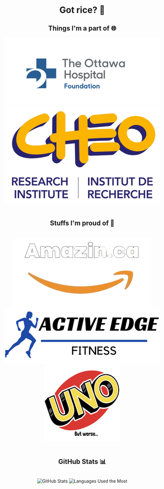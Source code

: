 <h1 align="center">Got rice? 🍚</h1>

<div align="center">
  <h2><b>Things I'm a part of 🌐</b></h2>
  <img src="OGH.png" alt="Organization Logo">
  <img src="CHEO+RI.png" alt="CHEO+RI Logo">
  <br><br>
  <h2><b>Stuffs I'm proud of 💪</b></h2>
  <br>
  <img src="AmazinLogo.png" alt="Amazin Logo">
  <img src="activeEdge.png" alt="Active Edge Logo">
  <img src="UNO.png" alt="UnoFlip Logo" width = 250 height = 250>
  <br><br>
  
  
  <!-- GitHub Stats -->
  <h2><b>GitHub Stats 📊</b></h2>
  <br>
  <img src="https://github-readme-stats.vercel.app/api?username=nicerice96&show_icons=true&theme=radical" alt="GitHub Stats"/>
  <img src="https://github-readme-stats.vercel.app/api/top-langs/?username=nicerice96&layout=compact&theme=radical" alt="Languages Used the Most"/>

</div>
